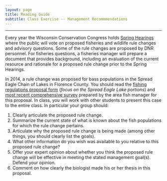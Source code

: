 ```yaml
---
layout: page
title: Reading Guide
subtitle: Class Exercise -- Management Recommmendations
---
```


----

Every year the Wisconsin Conservation Congress holds [Spring Hearings](http://dnr.wi.gov/about/wcc/springhearing.html) where the public will vote on proposed fisheries and wildlife rule changes and advisory questions.  Some of the rule changes are proposed by DNR personnel.  For fisheries questions, a fisheries manager will prepare a document that provides background, including an evaluation of the current resource and rationale for a proposed rule change prior to the Spring Hearings.

In 2014, a rule change was proposed for bass populations in the Spread Eagle Chain of Lakes in Florence County.  You should read the [fishing regulations proposal form](Florence_BassReg_Proposal_14.pdf) (*focus on the Spread Eagle Lake portions*) and [most recent comprehensive survey](http://www.exploreflorencecounty.com/i/f/SECL%202011%20Report%20-%20DRAFT%282%29.pdf) prepared by the area fish manager for this proposal.  In class, you will work with other students to present this case to the entire class.  In particular your group should:

1. Clearly articulate the proposed rule change.
1. Summarize the current state of what is known about the fish populations for which the rule change pertains.
1. Articulate why the proposed rule change is being made (among other things, you should clearly list the goals).
1. What other information do you wish was available to you relative to this proposed rule change?
1. Offer your expert opinion about whether you think the proposed rule change will be effective in meeting the stated management goal(s).  Defend your opinion.
1. Comment on how clearly the biologist made his or her thesis in this proposal.
